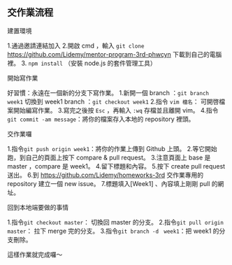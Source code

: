 ﻿## 交作業流程

建置環境

1.通過邀請連結加入
2.開啟  cmd ，輸入 `git clone` https://github.com/Lidemy/mentor-program-3rd-phwcyn 下載到自己的電腦裡。
3. `npm install` （安裝 node.js 的套件管理工具）

開始寫作業

好習慣：永遠在一個新的分支下寫作業。
1.新開一個 branch ：`git branch week1`
切換到 week1 branch ：`git checkout week1`
2.指令 `vim 檔名`： 可開啓檔案開始編寫作業。
3.寫完之後按 `Esc` ，再輸入 `:wq` 存檔並且離開 vim。
4.指令`git commit -am message`：將你的檔案存入本地的 repository 裡頭。

交作業囉

1.指令`git push origin week1`：將你的作業上傳到 Github 上頭。
2.等它開始跑，到自己的頁面上按下 compare & pull request。
3.注意頁面上 base 是 master ，compare 是 week1。
4.留下標題和內容。
5.按下 create pull request 送出。
6.到 https://github.com/Lidemy/homeworks-3rd 交作業專用的 repository 建立一個
new issue。
7.標題填入[Week1] 、內容填上剛剛 pull 的網址。

回到本地端要做的事情

1.指令`git checkout master`： 切換回 master 的分支。
2.指令`git pull origin master`： 拉下 merge 完的分支。
3.指令`git branch -d　week1`：把 week1 的分支刪除。

這樣作業就完成囉～

